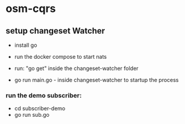 # osm-cqrs

## setup changeset Watcher

- install go
- run the docker compose to start nats

- run: "go get" inside the changeset-watcher folder

- go run main.go - inside changeset-watcher to startup the process

### run the demo subscriber:

- cd subscriber-demo
- go run sub.go
